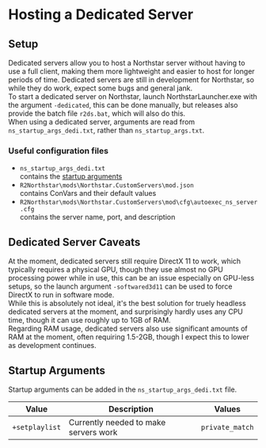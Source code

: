 # Hosting a Dedicated Server

## Setup

Dedicated servers allow you to host a Northstar server without having to use a full client, making them more lightweight and easier to host for longer periods of time. Dedicated servers are still in development for Northstar, so while they do work, expect some bugs and general jank.\
To start a dedicated server on Northstar, launch NorthstarLauncher.exe with the argument `-dedicated`, this can be done manually, but releases also provide the batch file `r2ds.bat`, which will also do this.\
When using a dedicated server, arguments are read from `ns_startup_args_dedi.txt`, rather than `ns_startup_args.txt`.

### Useful configuration files
* `ns_startup_args_dedi.txt`\
   contains the [startup arguments](#Startup_args)
* `R2Northstar\mods\Northstar.CustomServers\mod.json`\
   contains ConVars and their default values
* `R2Northstar\mods\Northstar.CustomServers\mod\cfg\autoexec_ns_server.cfg`\
   contains the server name, port, and description

## Dedicated Server Caveats

At the moment, dedicated servers still require DirectX 11 to work, which typically requires a physical GPU, though they use almost no GPU processing power while in use, this can be an issue especially on GPU-less setups, so the launch argument `-softwared3d11` can be used to force DirectX to run in software mode.\
While this is absolutely not ideal, it's the best solution for truely headless dedicated servers at the moment, and surprisingly hardly uses any CPU time, though it can use roughly up to 1GB of RAM.\
Regarding RAM usage, dedicated servers also use significant amounts of RAM at the moment, often requiring 1.5-2GB, though I expect this to lower as development continues.

## <a name="Startup_args">Startup Arguments</a>
Startup arguments can be added in the `ns_startup_args_dedi.txt` file.

| Value           | Description                          | Values                       |
|-----------------|--------------------------------------|------------------------------|
| `+setplaylist`  | Currently needed to make servers work|`private_match`               |
